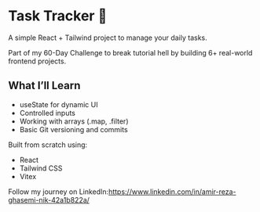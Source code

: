 # Task Tracker 📝

A simple React + Tailwind project to manage your daily tasks.

Part of my 60-Day Challenge to break tutorial hell by building 6+ real-world frontend projects.

## What I’ll Learn

- useState for dynamic UI
- Controlled inputs
- Working with arrays (.map, .filter)
- Basic Git versioning and commits

Built from scratch using:
- React
- Tailwind CSS
- Vitex

Follow my journey on LinkedIn:https://www.linkedin.com/in/amir-reza-ghasemi-nik-42a1b822a/
